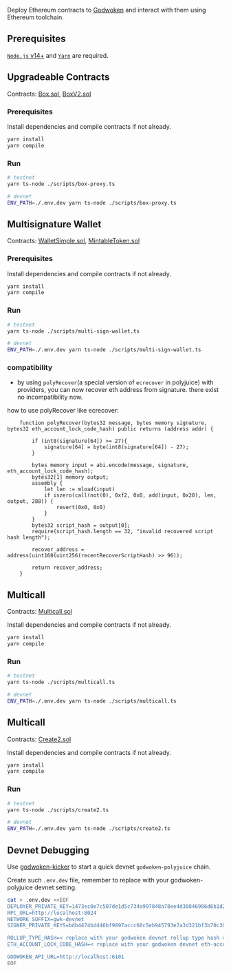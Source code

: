 Deploy Ethereum contracts to [Godwoken](https://github.com/nervosnetwork/godwoken) and interact with them using Ethereum toolchain.

## Prerequisites

[`Node.js` v14+](https://nodejs.org) and [`Yarn`](https://yarnpkg.com/) are required.

## Upgradeable Contracts

Contracts: [Box.sol](./contracts/Box.sol), [BoxV2.sol](./contracts/BoxV2.sol)

### Prerequisites

Install dependencies and compile contracts if not already.

```sh
yarn install
yarn compile
```

### Run

```sh
# testnet
yarn ts-node ./scripts/box-proxy.ts

# devnet
ENV_PATH=./.env.dev yarn ts-node ./scripts/box-proxy.ts
```

## Multisignature Wallet

Contracts: [WalletSimple.sol](./contracts/WalletSimple.sol), [MintableToken.sol](./contracts/MintableToken.sol)

### Prerequisites

Install dependencies and compile contracts if not already.

```sh
yarn install
yarn compile
```

### Run

```sh
# testnet
yarn ts-node ./scripts/multi-sign-wallet.ts

# devnet
ENV_PATH=./.env.dev yarn ts-node ./scripts/multi-sign-wallet.ts
```

### compatibility

- by using `polyRecover`(a special version of `ecrecover` in polyjuice) with providers, you can now recover eth address from signature. there exist no incompatibility now.

how to use polyRecover like ecrecover:

```sol
    function polyRecover(bytes32 message, bytes memory signature, bytes32 eth_account_lock_code_hash) public returns (address addr) {

        if (int8(signature[64]) >= 27){
            signature[64] = byte(int8(signature[64]) - 27);
        }

        bytes memory input = abi.encode(message, signature, eth_account_lock_code_hash);
        bytes32[1] memory output;
        assembly {
            let len := mload(input)
            if iszero(call(not(0), 0xf2, 0x0, add(input, 0x20), len, output, 288)) {
                revert(0x0, 0x0)
            }
        }
        bytes32 script_hash = output[0];
        require(script_hash.length == 32, "invalid recovered script hash length");

        recover_address = address(uint160(uint256(recentRecoverScriptHash) >> 96));

        return recover_address;
    }
```

## Multicall

Contracts: [Multicall.sol](./contracts/Multicall.sol)

Install dependencies and compile contracts if not already.

```sh
yarn install
yarn compile
```

### Run

```sh
# testnet
yarn ts-node ./scripts/multicall.ts

# devnet
ENV_PATH=./.env.dev yarn ts-node ./scripts/multicall.ts
```

## Multicall

Contracts: [Create2.sol](./contracts/Create2.sol)

Install dependencies and compile contracts if not already.

```sh
yarn install
yarn compile
```

### Run

```sh
# testnet
yarn ts-node ./scripts/create2.ts

# devnet
ENV_PATH=./.env.dev yarn ts-node ./scripts/create2.ts
```

## Devnet Debugging

Use [godwoken-kicker](https://github.com/RetricSu/godwoken-kicker) to start a quick devnet `godwoken-polyjuice` chain.

Create such `.env.dev` file, remember to replace with your godwoken-polyjuice devnet setting.

```sh
cat > .env.dev <<EOF
DEPLOYER_PRIVATE_KEY=1473ec0e7c507de1d5c734a997848a78ee4d30846986d6b1d22002a57ece74ba
RPC_URL=http://localhost:8024
NETWORK_SUFFIX=gwk-devnet
SIGNER_PRIVATE_KEYS=bdb4474bdd46bf9897accc60c5eb945793e7a3d321bf3b70c30295ceb3433f28,f2d929da616e74fe61bbf5a87a910ac60cfd300d2011bd6212b84ddedddce8ea

ROLLUP_TYPE_HASH=< replace with your godwoken devnet rollup type hash >
ETH_ACCOUNT_LOCK_CODE_HASH=< replace with your godwoken devnet eth-account-lock code hash >

GODWOKEN_API_URL=http://localhost:6101
EOF
```
